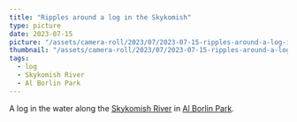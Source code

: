 ```yaml
---
title: "Ripples around a log in the Skykomish"
type: picture
date: 2023-07-15
picture: "/assets/camera-roll/2023/07/2023-07-15-ripples-around-a-log-in-the-skykomish/20230716_035815730_iOS.jpg"
thumbnail: "/assets/camera-roll/2023/07/2023-07-15-ripples-around-a-log-in-the-skykomish/20230716_035815730_iOS-thumbnail.jpg"
tags:
  - log
  - Skykomish River
  - Al Borlin Park
---
```

A log in the water along the [Skykomish River](/skykomish-river/) in [Al Borlin Park](/al-borlin-park/).